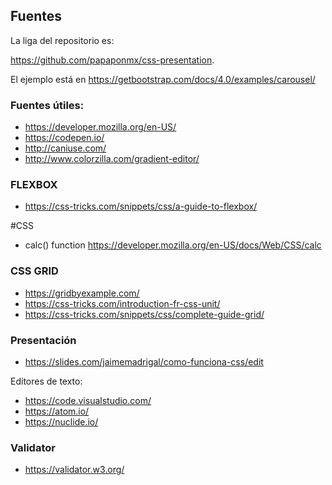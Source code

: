 ## Fuentes

La liga del repositorio es:

https://github.com/papaponmx/css-presentation.

El ejemplo está en https://getbootstrap.com/docs/4.0/examples/carousel/


### Fuentes útiles:
* https://developer.mozilla.org/en-US/
* https://codepen.io/
* http://caniuse.com/
* http://www.colorzilla.com/gradient-editor/


### FLEXBOX
* https://css-tricks.com/snippets/css/a-guide-to-flexbox/

#CSS
* calc() function https://developer.mozilla.org/en-US/docs/Web/CSS/calc

### CSS GRID
* https://gridbyexample.com/
* https://css-tricks.com/introduction-fr-css-unit/
* https://css-tricks.com/snippets/css/complete-guide-grid/

### Presentación
* https://slides.com/jaimemadrigal/como-funciona-css/edit

Editores de texto:
* https://code.visualstudio.com/
* https://atom.io/
* https://nuclide.io/


### Validator
* https://validator.w3.org/
